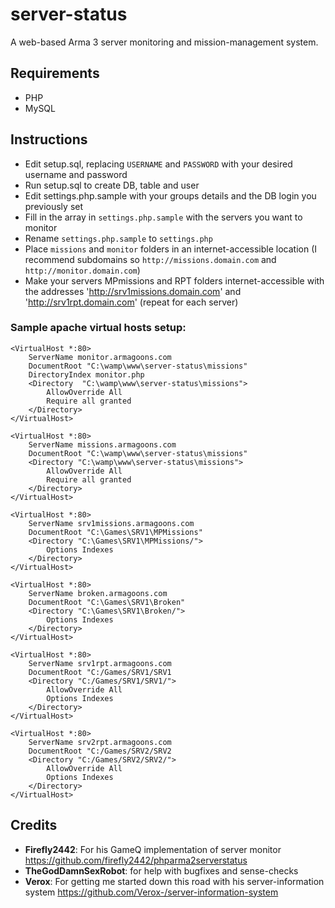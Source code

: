 # server-status

A web-based Arma 3 server monitoring and mission-management system.

## Requirements

* PHP
* MySQL

## Instructions

* Edit setup.sql, replacing `USERNAME` and `PASSWORD` with your desired username and password
* Run setup.sql to create DB, table and user
* Edit settings.php.sample with your groups details and the DB login you previously set
* Fill in the array in `settings.php.sample` with the servers you want to monitor
* Rename `settings.php.sample` to `settings.php`
* Place `missions` and `monitor` folders in an internet-accessible location (I recommend subdomains so `http://missions.domain.com` and `http://monitor.domain.com`)
* Make your servers MPmissions and RPT folders internet-accessible with the addresses 'http://srv1missions.domain.com' and 'http://srv1rpt.domain.com' (repeat for each server)

### Sample apache virtual hosts setup:

```
<VirtualHost *:80>
	ServerName monitor.armagoons.com
	DocumentRoot "C:\wamp\www\server-status\missions"
	DirectoryIndex monitor.php
	<Directory  "C:\wamp\www\server-status\missions">
		AllowOverride All
		Require all granted
	</Directory>
</VirtualHost>

<VirtualHost *:80>
	ServerName missions.armagoons.com
	DocumentRoot "C:\wamp\www\server-status\missions"
	<Directory "C:\wamp\www\server-status\missions">
		AllowOverride All
		Require all granted
	</Directory>
</VirtualHost>

<VirtualHost *:80>
	ServerName srv1missions.armagoons.com
	DocumentRoot "C:\Games\SRV1\MPMissions"
	<Directory "C:\Games\SRV1\MPMissions/">
		Options Indexes
	</Directory>
</VirtualHost>

<VirtualHost *:80>
	ServerName broken.armagoons.com
	DocumentRoot "C:\Games\SRV1\Broken"
	<Directory "C:\Games\SRV1\Broken/">
		Options Indexes
	</Directory>
</VirtualHost>

<VirtualHost *:80>
	ServerName srv1rpt.armagoons.com
	DocumentRoot "C:/Games/SRV1/SRV1
	<Directory "C:/Games/SRV1/SRV1/">
		AllowOverride All
		Options Indexes
	</Directory>
</VirtualHost>

<VirtualHost *:80>
	ServerName srv2rpt.armagoons.com
	DocumentRoot "C:/Games/SRV2/SRV2
	<Directory "C:/Games/SRV2/SRV2/">
		AllowOverride All
		Options Indexes
	</Directory>
</VirtualHost>
```

## Credits

* __Firefly2442__: For his GameQ implementation of server monitor https://github.com/firefly2442/phparma2serverstatus
* __TheGodDamnSexRobot__: for help with bugfixes and sense-checks
* __Verox__: For getting me started down this road with his server-information system https://github.com/Verox-/server-information-system
